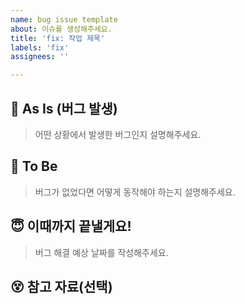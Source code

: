 ```yaml
---
name: bug issue template
about: 이슈를 생성해주세요.
title: 'fix: 작업 제목'
labels: 'fix'
assignees: ''

---
```


## 🤮 As Is (버그 발생)
> 어떤 상황에서 발생한 버그인지 설명해주세요.

## 🤬 To Be
> 버그가 없었다면 어떻게 동작해야 하는지 설명해주세요.

## 😇 이때까지 끝낼게요!
> 버그 해결 예상 날짜를 작성해주세요.

## 😵 참고 자료(선택)